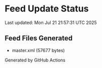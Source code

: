 # Feed Update Status
Last updated: Mon Jul 21 21:57:31 UTC 2025

## Feed Files Generated
- master.xml (57677 bytes)

Generated by GitHub Actions
